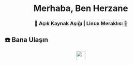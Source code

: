 <div align="center">
  <h1 align="center">Merhaba, Ben Herzane</h1>
  <h3 align="center">🚀  Açık Kaynak Aşığı | Linux Meraklısı 🐧</h3>
</div>


## ☎️ Bana Ulaşın  

<p align="center">
  <a href="mailto:herzane@herzane.tr" target="_blank">
    <img src="https://img.shields.io/badge/gmail-EA4335.svg?style=for-the-badge&logo=gmail&logoColor=white" height="30"/>
  </a>
</p>

